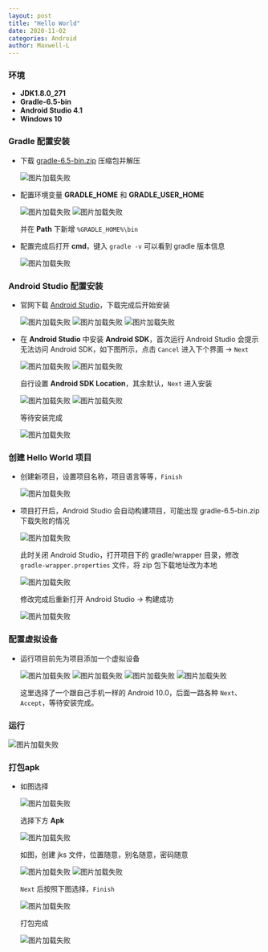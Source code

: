 ```yaml
---
layout: post
title: "Hello World"
date: 2020-11-02
categories: Android
author: Maxwell-L
---
```


### **环境**
* **JDK1.8.0_271**   
* **Gradle-6.5-bin**  
* **Android Studio 4.1**  
* **Windows 10**

### **Gradle 配置安装**
* 下载 [gradle-6.5-bin.zip](https://downloads.gradle-dn.com/distributions/gradle-6.5-bin.zip) 压缩包并解压

    ![图片加载失败](https://maxwell-blog.cn/image/androidhello1.png)

* 配置环境变量 **GRADLE_HOME** 和 **GRADLE_USER_HOME**

    ![图片加载失败](https://maxwell-blog.cn/image/androidhello2.png)
    ![图片加载失败](https://maxwell-blog.cn/image/androidhello3.png)

    并在 **Path** 下新增 `%GRADLE_HOME%\bin`

* 配置完成后打开 **cmd**，键入 `gradle -v` 可以看到 gradle 版本信息

    ![图片加载失败](https://maxwell-blog.cn/image/androidhello3_2.png)

### **Android Studio 配置安装**
* 官网下载 [Android Studio](https://developer.android.google.cn/studio/)，下载完成后开始安装

    ![图片加载失败](https://maxwell-blog.cn/image/androidhello4.png)
    ![图片加载失败](https://maxwell-blog.cn/image/androidhello5.png)
    ![图片加载失败](https://maxwell-blog.cn/image/androidhello6.png)

* 在 **Android Studio** 中安装 **Android SDK**，首次运行 Android Studio 会提示无法访问 Android SDK，如下图所示，点击 `Cancel` 进入下个界面 -> `Next`

    ![图片加载失败](https://maxwell-blog.cn/image/androidhello7.png)
    ![图片加载失败](https://maxwell-blog.cn/image/androidhello8.png)
    
    自行设置 **Android SDK Location**，其余默认，`Next` 进入安装

    ![图片加载失败](https://maxwell-blog.cn/image/androidhello9.png)
    ![图片加载失败](https://maxwell-blog.cn/image/androidhello10.png)

    等待安装完成

    ![图片加载失败](https://maxwell-blog.cn/image/androidhello11.png)

### **创建 Hello World 项目**
* 创建新项目，设置项目名称，项目语言等等，`Finish`

    ![图片加载失败](https://maxwell-blog.cn/image/androidhello12.png)

* 项目打开后，Android Studio 会自动构建项目，可能出现 gradle-6.5-bin.zip 下载失败的情况

    ![图片加载失败](https://maxwell-blog.cn/image/androidhello13.png)

    此时关闭 Android Studio，打开项目下的 gradle/wrapper 目录，修改 `gradle-wrapper.properties` 文件，将 zip 包下载地址改为本地

    ![图片加载失败](https://maxwell-blog.cn/image/androidhello14.png)

    修改完成后重新打开 Android Studio -> 构建成功

    ![图片加载失败](https://maxwell-blog.cn/image/androidhello16.png)


### **配置虚拟设备**
* 运行项目前先为项目添加一个虚拟设备

    ![图片加载失败](https://maxwell-blog.cn/image/androidhello17.png)
    ![图片加载失败](https://maxwell-blog.cn/image/androidhello18.png)
    ![图片加载失败](https://maxwell-blog.cn/image/androidhello19.png)
    ![图片加载失败](https://maxwell-blog.cn/image/androidhello20.png)

    这里选择了一个跟自己手机一样的 Android 10.0，后面一路各种 `Next`、`Accept`，等待安装完成。

### **运行**

![图片加载失败](https://maxwell-blog.cn/image/androidhello21.png)

### **打包apk**

* 如图选择

    ![图片加载失败](https://maxwell-blog.cn/image/androidhello22.png)

    选择下方 **Apk**

    ![图片加载失败](https://maxwell-blog.cn/image/androidhello23.png)

    如图，创建 jks 文件，位置随意，别名随意，密码随意

    ![图片加载失败](https://maxwell-blog.cn/image/androidhello24.png)
    ![图片加载失败](https://maxwell-blog.cn/image/androidhello25.png)

    `Next` 后按照下图选择，`Finish`

    ![图片加载失败](https://maxwell-blog.cn/image/androidhello26.png)

    打包完成

    ![图片加载失败](https://maxwell-blog.cn/image/androidhello27.png)